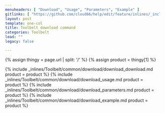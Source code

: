 ```yaml
---
menuheaders: [ "Download", "Usage", "Parameters", "Example" ]
gitlinks: [ "https://github.com/cloud66/help/edit/feature/inlines/_includes/_inlines/Toolbelt/common/download/download_download.md", "https://github.com/cloud66/help/edit/feature/inlines/_includes/_inlines/Toolbelt/common/download/download_usage.md", "https://github.com/cloud66/help/edit/feature/inlines/_includes/_inlines/Toolbelt/common/download/download_parameters.md", "https://github.com/cloud66/help/edit/feature/inlines/_includes/_inlines/Toolbelt/common/download/download_example.md" ]
layout: post
template: one-col
title: Toolbelt download command
categories: Toolbelt
lead: ""
legacy: false

---
```


{% assign thingy = page.url | split: '/' %}
{% assign product = thingy[1] %}

<a name="1"></a>{% include _inlines/Toolbelt/common/download/download_download.md  product = product %}
<a name="2"></a>{% include _inlines/Toolbelt/common/download/download_usage.md  product = product %}
<a name="3"></a>{% include _inlines/Toolbelt/common/download/download_parameters.md  product = product %}
<a name="4"></a>{% include _inlines/Toolbelt/common/download/download_example.md  product = product %}
